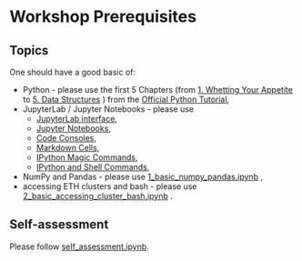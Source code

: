 # Workshop Prerequisites

## Topics

One should have a good basic of:
- Python - please use the first 5 Chapters (from [1. Whetting Your Appetite](https://docs.python.org/3.8/tutorial/appetite.html) to [5. Data Structures](https://docs.python.org/3.8/tutorial/datastructures.html) ) from the [Official Python Tutorial](https://docs.python.org/3.8/tutorial/index.html),
- JupyterLab / Jupyter Notebooks - please use
    - [JupyterLab interface](https://jupyterlab.readthedocs.io/en/latest/user/interface.html),
    - [Jupyter Notebooks](https://jupyterlab.readthedocs.io/en/latest/user/notebook.html),
    - [Code Consoles](https://jupyterlab.readthedocs.io/en/latest/user/code_console.html),
    - [Markdown Cells](https://nbviewer.jupyter.org/github/jupyter/notebook/blob/master/docs/source/examples/Notebook/Working%20With%20Markdown%20Cells.ipynb),
    - [IPython Magic Commands](https://jakevdp.github.io/PythonDataScienceHandbook/01.03-magic-commands.html),
    - [IPython and Shell Commands](https://jakevdp.github.io/PythonDataScienceHandbook/01.05-ipython-and-shell-commands.html),
- NumPy and Pandas - please use [1_basic_numpy_pandas.ipynb](./1_basic_numpy_pandas.ipynb) ,
- accessing ETH clusters and bash - please use [2_basic_accessing_cluster_bash.ipynb](./2_basic_accessing_cluster_bash.ipynb) .

## Self-assessment

Please follow [self_assessment.ipynb](./self_assessment.ipynb).
